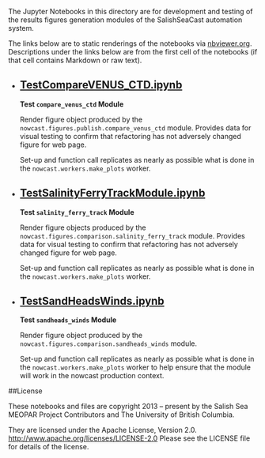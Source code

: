 The Jupyter Notebooks in this directory are for development and testing of
the results figures generation modules of the SalishSeaCast automation system.

The links below are to static renderings of the notebooks via
[nbviewer.org](https://nbviewer.org/).
Descriptions under the links below are from the first cell of the notebooks
(if that cell contains Markdown or raw text).

* ## [TestCompareVENUS_CTD.ipynb](https://nbviewer.org/github/SalishSeaCast/SalishSeaNowcast/blob/main/comparison/TestCompareVENUS_CTD.ipynb)

    **Test `compare_venus_ctd` Module**

    Render figure object produced by the `nowcast.figures.publish.compare_venus_ctd` module.
    Provides data for visual testing to confirm that refactoring has not adversely changed figure for web page.

    Set-up and function call replicates as nearly as possible what is done in the `nowcast.workers.make_plots` worker.

* ## [TestSalinityFerryTrackModule.ipynb](https://nbviewer.org/github/SalishSeaCast/SalishSeaNowcast/blob/main/comparison/TestSalinityFerryTrackModule.ipynb)

    **Test `salinity_ferry_track` Module**

    Render figure objects produced by the `nowcast.figures.comparison.salinity_ferry_track` module.
    Provides data for visual testing to confirm that refactoring has not adversely changed figure for web page.

    Set-up and function call replicates as nearly as possible what is done in the `nowcast.workers.make_plots` worker.

* ## [TestSandHeadsWinds.ipynb](https://nbviewer.org/github/SalishSeaCast/SalishSeaNowcast/blob/main/comparison/TestSandHeadsWinds.ipynb)

    **Test `sandheads_winds` Module**

    Render figure object produced by the `nowcast.figures.comparison.sandheads_winds` module.

    Set-up and function call replicates as nearly as possible what is done in the `nowcast.workers.make_plots` worker
    to help ensure that the module will work in the nowcast production context.


##License

These notebooks and files are copyright 2013 – present
by the Salish Sea MEOPAR Project Contributors
and The University of British Columbia.

They are licensed under the Apache License, Version 2.0.
http://www.apache.org/licenses/LICENSE-2.0
Please see the LICENSE file for details of the license.

